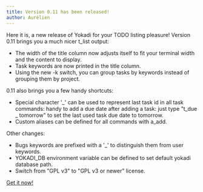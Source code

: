 ```yaml
---
title: Version 0.11 has been released!
author: Aurélien
---
```

Here it is, a new release of Yokadi for your TODO listing pleasure! Version
0.11 brings you a much nicer t\_list output:

- The width of the title column now adjusts itself to fit your terminal width and
  the content to display.
- Task keywords are now printed in the title column.
- Using the new -k switch, you can group tasks by keywords instead of grouping
  them by project.

0\.11 also brings you a few handy shortcuts:

- Special character '\_' can be used to represent last task id in all task
  commands: handy to add a due date after adding a task: just type "t\_due \_
  tomorrow" to set the last used task due date to tomorrow.
- Custom aliases can be defined for all commands with a\_add.

Other changes:

- Bugs keywords are prefixed with a '\_' to distinguish them from user
  keywords.
- YOKADI_DB environment variable can be defined to set default yokadi database
  path.
- Switch from "GPL v3" to "GPL v3 or newer" license.

[Get it now!](download.html)
